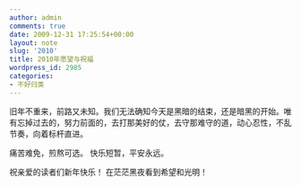 ```yaml
---
author: admin
comments: true
date: 2009-12-31 17:25:54+00:00
layout: note
slug: '2010'
title: 2010年愿望与祝福
wordpress_id: 2985
categories:
- 不好归类
---
```


旧年不重来，前路又未知。我们无法确知今天是黑暗的结束，还是暗黑的开始。唯有忘掉过去的，努力前面的，去打那美好的仗，去守那难守的道，动心忍性，不乱节奏，向着标杆直进。

痛苦难免，煎熬可选。
快乐短暂，平安永远。

祝亲爱的读者们新年快乐！
在茫茫黑夜看到希望和光明！
